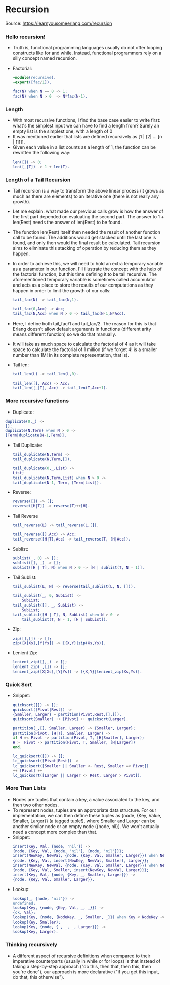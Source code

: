 # Recursion

Source: https://learnyousomeerlang.com/recursion

### Hello recursion!

- Truth is, functional programming languages usually do not offer looping constructs like for and while. Instead, functional programmers rely on a silly concept named recursion.
- Factorial:

  ```erlang
  -module(recursive).
  -export([fac/1]).

  fac(N) when N == 0 -> 1;
  fac(N) when N > 0  -> N*fac(N-1).
  ```

### Length

- With most recursive functions, I find the base case easier to write first: what's the simplest input we can have to find a length from? Surely an empty list is the simplest one, with a length of 0
- It was mentioned earlier that lists are defined recursively as [1 | [2| ... [n | []]]].
- Given each value in a list counts as a length of 1, the function can be rewritten the following way:
  ```erlang
  len([]) -> 0;
  len([_|T]) -> 1 + len(T).
  ```

### Length of a Tail Recursion

- Tail recursion is a way to transform the above linear process (it grows as much as there are elements) to an iterative one (there is not really any growth).
- Let me explain: what made our previous calls grow is how the answer of the first part depended on evaluating the second part. The answer to 1 + len(Rest) needs the answer of len(Rest) to be found.
- The function len(Rest) itself then needed the result of another function call to be found. The additions would get stacked until the last one is found, and only then would the final result be calculated. Tail recursion aims to eliminate this stacking of operation by reducing them as they happen.
- In order to achieve this, we will need to hold an extra temporary variable as a parameter in our function. I'll illustrate the concept with the help of the factorial function, but this time defining it to be tail recursive. The aforementioned temporary variable is sometimes called accumulator and acts as a place to store the results of our computations as they happen in order to limit the growth of our calls:

  ```erlang
  tail_fac(N) -> tail_fac(N,1).

  tail_fac(0,Acc) -> Acc;
  tail_fac(N,Acc) when N > 0 -> tail_fac(N-1,N*Acc).
  ```

- Here, I define both tail_fac/1 and tail_fac/2. The reason for this is that Erlang doesn't allow default arguments in functions (different arity means different function) so we do that manually.
- It will take as much space to calculate the factorial of 4 as it will take space to calculate the factorial of 1 million (if we forget 4! is a smaller number than 1M! in its complete representation, that is).
- Tail len:

  ```erlang
  tail_len(L) -> tail_len(L,0).

  tail_len([], Acc) -> Acc;
  tail_len([_|T], Acc) -> tail_len(T,Acc+1).
  ```

### More recursive functions

- Duplicate:

```erlang
duplicate(0,_) ->
[];
duplicate(N,Term) when N > 0 ->
[Term|duplicate(N-1,Term)].
```

- Tail Duplicate:

  ```erlang
  tail_duplicate(N,Term) ->
  tail_duplicate(N,Term,[]).

  tail_duplicate(0,_,List) ->
  List;
  tail_duplicate(N,Term,List) when N > 0 ->
  tail_duplicate(N-1, Term, [Term|List]).
  ```

- Reverse:

  ```erlang
  reverse([]) -> [];
  reverse([H|T]) -> reverse(T)++[H].
  ```

- Tail Reverse

  ```erlang
  tail_reverse(L) -> tail_reverse(L,[]).

  tail_reverse([],Acc) -> Acc;
  tail_reverse([H|T],Acc) -> tail_reverse(T, [H|Acc]).
  ```

- Sublist:

  ```erlang
  sublist(_, 0) -> [];
  sublist([], _) -> [];
  sublist([H | T], N) when N > 0 -> [H | sublist(T, N - 1)].
  ```

- Tail Sublist:

  ```erlang
  tail_sublist(L, N) -> reverse(tail_sublist(L, N, [])).

  tail_sublist(_, 0, SubList) ->
      SubList;
  tail_sublist([], _, SubList) ->
      SubList;
  tail_sublist([H | T], N, SubList) when N > 0 ->
      tail_sublist(T, N - 1, [H | SubList]).
  ```

- Zip:
  ```erlang
  zip([],[]) -> [];
  zip([X|Xs],[Y|Ys]) -> [{X,Y}|zip(Xs,Ys)].
  ```
- Lenient Zip:
  ```erlang
  lenient_zip([],_) -> [];
  lenient_zip(_,[]) -> [];
  lenient_zip([X|Xs],[Y|Ys]) -> [{X,Y}|lenient_zip(Xs,Ys)].
  ```

### Quick Sort

- Snippet:

  ```erlang
  quicksort([]) -> [];
  quicksort([Pivot|Rest]) ->
  {Smaller, Larger} = partition(Pivot,Rest,[],[]),
  quicksort(Smaller) ++ [Pivot] ++ quicksort(Larger).

  partition(_,[], Smaller, Larger) -> {Smaller, Larger};
  partition(Pivot, [H|T], Smaller, Larger) ->
  if H =< Pivot -> partition(Pivot, T, [H|Smaller], Larger);
  H >  Pivot -> partition(Pivot, T, Smaller, [H|Larger])
  end.

  lc_quicksort([]) -> [];
  lc_quicksort([Pivot|Rest]) ->
  lc_quicksort([Smaller || Smaller <- Rest, Smaller =< Pivot])
  ++ [Pivot] ++
  lc_quicksort([Larger || Larger <- Rest, Larger > Pivot]).
  ```

### More Than Lists

- Nodes are tuples that contain a key, a value associated to the key, and then two other nodes.
- To represent nodes, tuples are an appropriate data structure. For our implementation, we can then define these tuples as {node, {Key, Value, Smaller, Larger}} (a tagged tuple!), where Smaller and Larger can be another similar node or an empty node ({node, nil}). We won't actually need a concept more complex than that.
- Snippet:
  ```erlang
  insert(Key, Val, {node, 'nil'}) ->
  {node, {Key, Val, {node, 'nil'}, {node, 'nil'}}};
  insert(NewKey, NewVal, {node, {Key, Val, Smaller, Larger}}) when NewKey < Key ->
  {node, {Key, Val, insert(NewKey, NewVal, Smaller), Larger}};
  insert(NewKey, NewVal, {node, {Key, Val, Smaller, Larger}}) when NewKey > Key ->
  {node, {Key, Val, Smaller, insert(NewKey, NewVal, Larger)}};
  insert(Key, Val, {node, {Key, _, Smaller, Larger}}) ->
  {node, {Key, Val, Smaller, Larger}}.
  ```
- Lookup:
  ```erlang
  lookup(_, {node, 'nil'}) ->
  undefined;
  lookup(Key, {node, {Key, Val, _, _}}) ->
  {ok, Val};
  lookup(Key, {node, {NodeKey, _, Smaller, _}}) when Key < NodeKey ->
  lookup(Key, Smaller);
  lookup(Key, {node, {_, _, _, Larger}}) ->
  lookup(Key, Larger).
  ```

### Thinking recursively

- A different aspect of recursive definitions when compared to their imperative counterparts (usually in while or for loops) is that instead of taking a step-by-step approach ("do this, then that, then this, then you're done"), our approach is more declarative ("if you get this input, do that, this otherwise").
